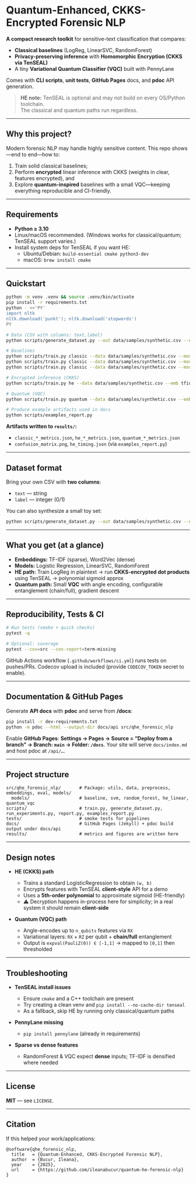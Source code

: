 # Quantum-Enhanced, CKKS-Encrypted Forensic NLP

**A compact research toolkit** for sensitive-text classification that compares:
- **Classical baselines** (LogReg, LinearSVC, RandomForest)
- **Privacy-preserving inference** with **Homomorphic Encryption (CKKS via TenSEAL)**
- A tiny **Variational Quantum Classifier (VQC)** built with PennyLane

Comes with **CLI scripts**, **unit tests**, **GitHub Pages** docs, and **pdoc** API generation.

> **HE note:** TenSEAL is optional and may not build on every OS/Python toolchain.  
> The classical and quantum paths run regardless.

---

## Why this project?

Modern forensic NLP may handle highly sensitive content. This repo shows—end to end—how to:
1) Train solid classical baselines;  
2) Perform **encrypted** linear inference with CKKS (weights in clear, features encrypted), and  
3) Explore **quantum-inspired** baselines with a small VQC—keeping everything reproducible and CI-friendly.

---

## Requirements

- **Python ≥ 3.10**
- Linux/macOS recommended. (Windows works for classical/quantum; TenSEAL support varies.)
- Install system deps for TenSEAL if you want HE:
  - Ubuntu/Debian: `build-essential cmake python3-dev`
  - macOS: `brew install cmake`

---

## Quickstart

```bash
python -m venv .venv && source .venv/bin/activate
pip install -r requirements.txt
python - <<'PY'
import nltk
nltk.download('punkt'); nltk.download('stopwords')
PY

# Data (CSV with columns: text,label)
python scripts/generate_dataset.py --out data/samples/synthetic.csv --n 600

# Baselines
python scripts/train.py classic --data data/samples/synthetic.csv --model logreg      --emb tfidf
python scripts/train.py classic --data data/samples/synthetic.csv --model linearsvc  --emb tfidf
python scripts/train.py classic --data data/samples/synthetic.csv --model randomforest --emb w2v

# Encrypted inference (CKKS)
python scripts/train.py he --data data/samples/synthetic.csv --emb tfidf

# Quantum (VQC)
python scripts/train.py quantum --data data/samples/synthetic.csv --emb tfidf --qubits 4 --layers 3 --epochs 40

# Produce example artifacts used in docs
python scripts/examples_report.py
````

**Artifacts written to `results/`:**

* `classic_*_metrics.json`, `he_*_metrics.json`, `quantum_*_metrics.json`
* `confusion_matrix.png`, `he_timing.json` (via `examples_report.py`)

---

## Dataset format

Bring your own CSV with **two columns**:

* `text` — string
* `label` — integer (0/1)

You can also synthesize a small toy set:

```bash
python scripts/generate_dataset.py --out data/samples/synthetic.csv --n 600
```

---

## What you get (at a glance)

* **Embeddings:** TF-IDF (sparse), Word2Vec (dense)
* **Models:** Logistic Regression, LinearSVC, RandomForest
* **HE path:** Train LogReg in plaintext → run **CKKS-encrypted dot products** using TenSEAL → polynomial sigmoid approx
* **Quantum path:** Small **VQC** with angle encoding, configurable entanglement (chain/full), gradient descent

---

## Reproducibility, Tests & CI

```bash
# Run tests (smoke + quick checks)
pytest -q

# Optional: coverage
pytest --cov=src --cov-report=term-missing
```

GitHub Actions workflow (`.github/workflows/ci.yml`) runs tests on pushes/PRs.
Codecov upload is included (provide `CODECOV_TOKEN` secret to enable).

---

## Documentation & GitHub Pages

Generate **API docs** with **pdoc** and serve from **/docs**:

```bash
pip install -r dev-requirements.txt
python -m pdoc --html --output-dir docs/api src/qhe_forensic_nlp
```

Enable **GitHub Pages**:
**Settings → Pages → Source = “Deploy from a branch” → Branch: `main` → Folder: `/docs`**.
Your site will serve `docs/index.md` and host pdoc at `/api/…`.

---

## Project structure

```
src/qhe_forensic_nlp/       # Package: utils, data, preprocess, embeddings, eval, models/
  models/                   # baseline, svm, random_forest, he_linear, quantum_vqc
scripts/                    # train.py, generate_dataset.py, run_experiments.py, report.py, examples_report.py
tests/                      # smoke tests for pipelines
docs/                       # GitHub Pages (Jekyll) + pdoc build output under docs/api
results/                    # metrics and figures are written here
```

---

## Design notes

* **HE (CKKS) path**

  * Trains a standard LogisticRegression to obtain `(w, b)`
  * Encrypts features with TenSEAL **client-style** API for a demo
  * Uses a **5th-order polynomial** to approximate sigmoid (HE-friendly)
  * ⚠️ Decryption happens in-process here for simplicity; in a real system it should remain **client-side**

* **Quantum (VQC) path**

  * Angle-encodes up to `n_qubits` features via `RX`
  * Variational layers: `RX` + `RZ` per qubit + **chain/full** entanglement
  * Output is `expval(PauliZ(0)) ∈ [-1,1]` → mapped to `[0,1]` then thresholded

---

## Troubleshooting

* **TenSEAL install issues**

  * Ensure `cmake` and a C++ toolchain are present
  * Try creating a clean venv and `pip install --no-cache-dir tenseal`
  * As a fallback, skip HE by running only classical/quantum paths

* **PennyLane missing**

  * `pip install pennylane` (already in requirements)

* **Sparse vs dense features**

  * RandomForest & VQC expect **dense** inputs; TF-IDF is densified where needed

---

## License

**MIT** — see `LICENSE`.

---

## Citation 

If this helped your work/applications:

```
@software{qhe_forensic_nlp,
  title   = {Quantum-Enhanced, CKKS-Encrypted Forensic NLP},
  author  = {Bucur, Ileana},
  year    = {2025},
  url     = {https://github.com/ileanabucur/quantum-he-forensic-nlp}
}
```

```
```
